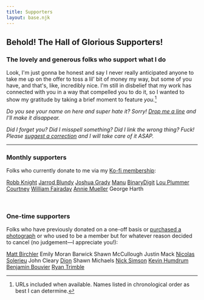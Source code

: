 ```yaml
---
title: Supporters
layout: base.njk
---
```


## Behold! The Hall of Glorious Supporters!

### The lovely and generous folks who support what I do

Look, I'm just gonna be honest and say I never really anticipated anyone to take me up on the offer to toss a lil' bit of money my way, but some of you have, and that's, like, incredibly nice. I'm still in disbelief that my work has connected with you in a way that compelled you to do it, so I wanted to show my gratitude by taking a brief moment to feature *you.*[^1]

*Do you see your name on here and super hate it? Sorry! [Drop me a line](mailto:keenan@gkeenan.co?subject=Get%20my%20name%20outta%20your%20site's%20mouth) and I'll make it disappear.*

*Did I forget you? Did I misspell something? Did I link the wrong thing? Fuck! Please [suggest a correction](mailto:keenan@gkeenan.co?subject=I%20am%20disappoint%20(please%20fix)) and I will take care of it ASAP.*

***

### Monthly supporters

Folks who currently donate to me via my [Ko-fi membership](https://ko-fi.com/gkeenan/tiers):

[Robb Knight](https://rknight.me)
[Jarrod Blundy](https://heydingus.net)
[Joshua Grady](https://joshuagrady.weblog.lol/)
[Manu](https://manuelmoreale.com)
[BinaryDigit](https://binarydigit.city)
[Lou Plummer](https://amerpie.lol/)
[Courtney](https://netigen.com/)
[William Fairaday](https://www.fairaday.com/)
[Annie Mueller](https://anniemueller.com/)
George Harth

<br>

### One-time supporters

Folks who have previously donated on a one-off basis or [purchased a photograph](https://ko-fi.com/gkeenan/shop) or who used to be a member but for whatever reason decided to cancel (no judgement—I appreciate you!):

[Matt Birchler](https://birchtree.me)
Emily Moran Barwick
Shawn McCullough
Justin Mack
[Nicolas Solerieu](https://slrncl.com/)
John Cleary
[Dion](https://diondiondion.com)
Shawn Michaels
[Nick Simson](https://www.nicksimson.com/)
[Kevin Humdrum](https://humdrum.me/)
[Benjamin Bouvier](https://bouvier.cc/)
[Ryan Trimble](https://ryantrimble.com/)

[^1]: URLs included when available. Names listed in chronological order as best I can determine.